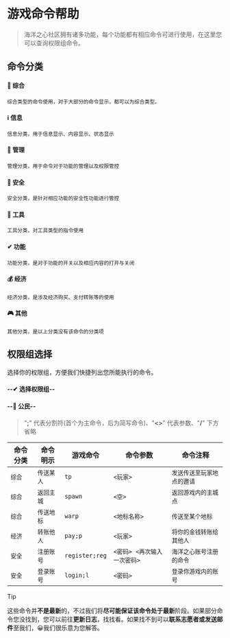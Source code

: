 # <i class="fas fa-terminal"></i> 游戏命令帮助
> 海洋之心社区拥有诸多功能，每个功能都有相应命令可进行使用，在这里您可以查询权限组命令。


## <i class="fas fa-sort"></i> **命令分类**
<!-- tabs:start -->

#### **🏢 综合**

`综合类型的命令使用，对于大部分的命令显示，都可以为综合类型。`

#### **ℹ 信息**

`信息分类，用于信息显示、内容显示、状态显示`

#### **💼 管理**

`管理分类，用于命令对于功能的管理以及权限管控`

#### **🧷 安全**

`安全分类，是针对相应功能的安全性功能进行管控`

#### **🧰 工具**

`工具分类，对工具类型的指令使用`

#### **✔ 功能**

`功能分类，是对于功能的开关以及相应内容的打开与关闭`

#### **💰 经济**

`经济分类，是涉及经济购买、支付转账等的使用`

#### **🎮 其他**

`其他分类，是以上分类没有该命令的分类项`

<!-- tabs:end -->

## <i class="fas fa-text-height"></i> **权限组选择**

<!-- select:start -->
<!-- select-menu-labels: 权限组 -->

选择你的权限组，方便我们快捷列出您所能执行的命令。

#### --✔ 选择权限组--

#### --👤 公民--

>"**;**" 代表分割符(首个为主命令，后为简写命令)、"**<>**" 代表参数、"**/**" 下方省略

| <i class="fas fa-sort"></i> 命令分类 | <i class="fas fa-text-height"></i> 命令明示 | <i class="fas fa-code"></i> 游戏命令 | <i class="far fa-file-code"></i> 命令参数 | <i class="far fa-sticky-note"></i> 命令注释 |
|---|---|---|---|---|
|`综合`|`传送某人`|`tp`|`<玩家>`|`发送传送至玩家地点的邀请`|
|`综合`|`返回主城`|`spawn`|`<空>`|`返回游戏内的主城点`|
|`综合`|`传送地标`|`warp`|`<地标名称>`|`传送至某个地标`|
|`经济`|`转账他人`|`pay;p`|`<玩家>`|`将你的金钱转账给其他人`|
|`安全`|`注册账号`|`register;reg`|`<密码> <再次输入一次密码>`|`海洋之心账号注册的命令`|
|`安全`|`登录账号`|`login;l`|`<密码>`|`登录你游戏内的账号`|



<!-- select:end -->

> [!TIP]
> 这些命令并**不是最新**的，不过我们将**尽可能保证该命令处于最新**阶段。如果部分命令您没找到，您可以前往**更新日志**，找找看。如果找不到可以**联系志愿者或发送邮件**至我们，😀我们很乐意为您解答。


